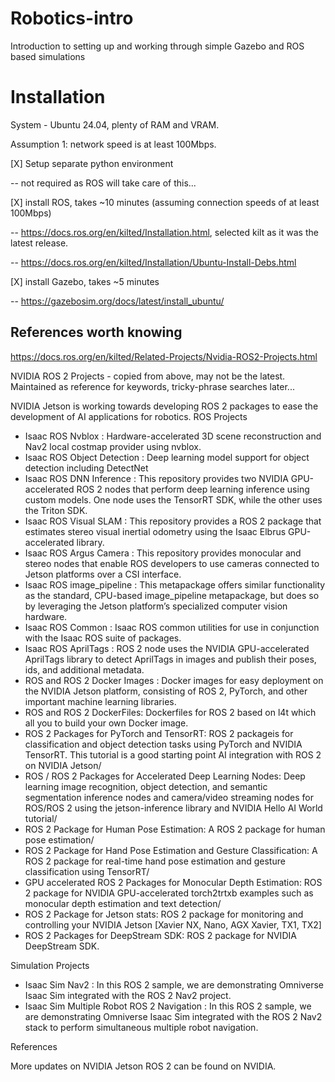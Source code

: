 # Robotics-intro
Introduction to setting up and working through simple Gazebo and ROS based simulations

# Installation

System - Ubuntu 24.04, plenty of RAM and VRAM.

Assumption 1: network speed is at least 100Mbps.

[X] Setup separate python environment

-- not required as ROS will take care of this... 

[X] install ROS, takes ~10 minutes (assuming connection speeds of at least 100Mbps)

-- https://docs.ros.org/en/kilted/Installation.html, selected kilt as it was the latest release.

-- https://docs.ros.org/en/kilted/Installation/Ubuntu-Install-Debs.html

[X] install Gazebo, takes ~5 minutes

-- https://gazebosim.org/docs/latest/install_ubuntu/

## References worth knowing

https://docs.ros.org/en/kilted/Related-Projects/Nvidia-ROS2-Projects.html

  
NVIDIA ROS 2 Projects - copied from above, may not be the latest. Maintained as reference for keywords, tricky-phrase searches later...

NVIDIA Jetson is working towards developing ROS 2 packages to ease the development of AI applications for robotics.
ROS Projects

- Isaac ROS Nvblox : Hardware-accelerated 3D scene reconstruction and Nav2 local costmap provider using nvblox.
- Isaac ROS Object Detection : Deep learning model support for object detection including DetectNet
- Isaac ROS DNN Inference : This repository provides two NVIDIA GPU-accelerated ROS 2 nodes that perform deep learning inference using custom models. One node uses the TensorRT SDK, while the other uses the Triton SDK.
- Isaac ROS Visual SLAM : This repository provides a ROS 2 package that estimates stereo visual inertial odometry using the Isaac Elbrus GPU-accelerated library.
- Isaac ROS Argus Camera : This repository provides monocular and stereo nodes that enable ROS developers to use cameras connected to Jetson platforms over a CSI interface.
- Isaac ROS image_pipeline : This metapackage offers similar functionality as the standard, CPU-based image_pipeline metapackage, but does so by leveraging the Jetson platform’s specialized computer vision hardware.
- Isaac ROS Common : Isaac ROS common utilities for use in conjunction with the Isaac ROS suite of packages.
- Isaac ROS AprilTags : ROS 2 node uses the NVIDIA GPU-accelerated AprilTags library to detect AprilTags in images and publish their poses, ids, and additional metadata.
- ROS and ROS 2 Docker Images : Docker images for easy deployment on the NVIDIA Jetson platform, consisting of ROS 2, PyTorch, and other important machine learning libraries.
- ROS and ROS 2 DockerFiles: Dockerfiles for ROS 2 based on l4t which all you to build your own Docker image.
- ROS 2 Packages for PyTorch and TensorRT: ROS 2 packageis for classification and object detection tasks using PyTorch and NVIDIA TensorRT. This tutorial is a good starting point AI integration with ROS 2 on NVIDIA Jetson/
- ROS / ROS 2 Packages for Accelerated Deep Learning Nodes: Deep learning image recognition, object detection, and semantic segmentation inference nodes and camera/video streaming nodes for ROS/ROS 2 using the jetson-inference library and NVIDIA Hello AI World tutorial/
- ROS 2 Package for Human Pose Estimation: A ROS 2 package for human pose estimation/
- ROS 2 Package for Hand Pose Estimation and Gesture Classification: A ROS 2 package for real-time hand pose estimation and gesture classification using TensorRT/
- GPU accelerated ROS 2 Packages for Monocular Depth Estimation: ROS 2 package for NVIDIA GPU-accelerated torch2trtxb examples such as monocular depth estimation and text detection/
- ROS 2 Package for Jetson stats: ROS 2 package for monitoring and controlling your NVIDIA Jetson [Xavier NX, Nano, AGX Xavier, TX1, TX2]
- ROS 2 Packages for DeepStream SDK: ROS 2 package for NVIDIA DeepStream SDK.

Simulation Projects
- Isaac Sim Nav2 : In this ROS 2 sample, we are demonstrating Omniverse Isaac Sim integrated with the ROS 2 Nav2 project.
- Isaac Sim Multiple Robot ROS 2 Navigation : In this ROS 2 sample, we are demonstrating Omniverse Isaac Sim integrated with the ROS 2 Nav2 stack to perform simultaneous multiple robot navigation.

References

More updates on NVIDIA Jetson ROS 2 can be found on NVIDIA. 
